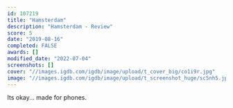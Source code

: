 ```yaml
---
id: 107219
title: "Hamsterdam"
description: "Hamsterdam - Review"
score: 5
date: "2019-08-16"
completed: FALSE
awards: []
modified_date: "2022-07-04"
screenshots: []
cover: "//images.igdb.com/igdb/image/upload/t_cover_big/co1i9r.jpg"
image: "//images.igdb.com/igdb/image/upload/t_screenshot_huge/sc5nh5.jpg"
---
```

Its okay... made for phones.